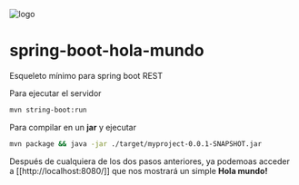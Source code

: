 ![logo](https://raw.github.com/1N0T/images/master/global/1N0T.png)

# spring-boot-hola-mundo
Esqueleto mínimo para spring boot REST

Para ejecutar el servidor

```bash
mvn string-boot:run
```

Para compilar en un **jar** y ejecutar

```bash
mvn package && java -jar ./target/myproject-0.0.1-SNAPSHOT.jar 
```

Después de cualquiera de los dos pasos anteriores, ya podemoas acceder a [[http://localhost:8080/]] que nos mostrará un simple **Hola mundo!**